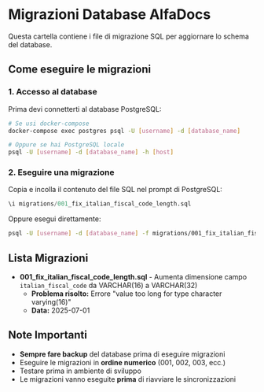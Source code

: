 # Migrazioni Database AlfaDocs

Questa cartella contiene i file di migrazione SQL per aggiornare lo schema del database.

## Come eseguire le migrazioni

### 1. Accesso al database
Prima devi connetterti al database PostgreSQL:

```bash
# Se usi docker-compose
docker-compose exec postgres psql -U [username] -d [database_name]

# Oppure se hai PostgreSQL locale
psql -U [username] -d [database_name] -h [host]
```

### 2. Eseguire una migrazione
Copia e incolla il contenuto del file SQL nel prompt di PostgreSQL:

```sql
\i migrations/001_fix_italian_fiscal_code_length.sql
```

Oppure esegui direttamente:

```bash
psql -U [username] -d [database_name] -f migrations/001_fix_italian_fiscal_code_length.sql
```

## Lista Migrazioni

- **001_fix_italian_fiscal_code_length.sql** - Aumenta dimensione campo `italian_fiscal_code` da VARCHAR(16) a VARCHAR(32)
  - **Problema risolto:** Errore "value too long for type character varying(16)"
  - **Data:** 2025-07-01

## Note Importanti

- **Sempre fare backup** del database prima di eseguire migrazioni
- Eseguire le migrazioni in **ordine numerico** (001, 002, 003, ecc.)
- Testare prima in ambiente di sviluppo
- Le migrazioni vanno eseguite **prima** di riavviare le sincronizzazioni 